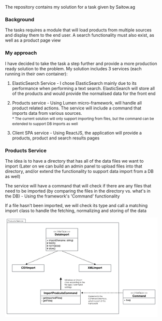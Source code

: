 The repository contains my solution for a task given by Saitow.ag

<h3>Background</h3>
The tasks requires a module that will load products from multiple sources and display them to the end user.
A search functionality must also exist, as well as a product page view

<h3>My approach</h3>
I have decided to take the task a step further and provide a more production ready solution to the problem. My solution includes 3 services (each running in their own container):

  1. ElasticSearch Service - I chose ElasticSearch mainly due to its performance when performing a text search. ElasticSearch will store all of the products and would provide the normalised data for the front end

  2. Products service - Using Lumen micro-framework, will handle all product related actions. The service will include a command that imports data from various sources.<br /><small>* The current solution will only support importing from files, but the command can be extended to support DB imports as well</small>

  3. Client SPA service - Using ReactJS, the application will provide a products, product and search results pages

<h3>Products Service</h3>

The idea is to have a directory that has all of the data files we want to import (Later on we can build an admin panel to upload files into that directory, and/or extend the functionality to support data import from a DB as well)

The service will have a command that will check if there are any files that need to be imported (by comparing the files in the directory vs. what's in the DB) - Using the framework's 'Command' functionality

If a file hasn't been imported, we will check its type and call a matching import class to handle the fetching, normalizing and storing of the data

<img src="classDiagram.png" alt="class diagram" />
